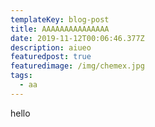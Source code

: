 ```yaml
---
templateKey: blog-post
title: AAAAAAAAAAAAAAA
date: 2019-11-12T00:06:46.377Z
description: aiueo
featuredpost: true
featuredimage: /img/chemex.jpg
tags:
  - aa
---
```

hello
